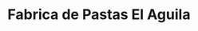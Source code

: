---
title: "Fabrica de Pastas El Aguila"
url: /ciudad-autonoma-de-buenos-aires/fabrica-de-pastas-el-aguila/
shop: Lebensmittel
---